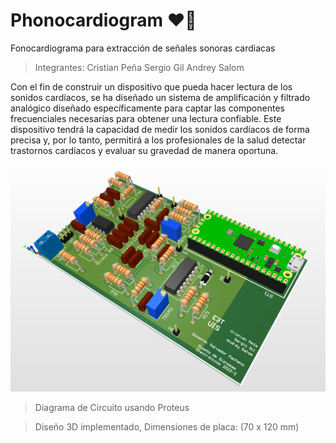# Phonocardiogram :heart::electric_plug:
Fonocardiograma para extracción de señales sonoras cardiacas

>Integrantes:
>Cristian Peña
>Sergio Gil
>Andrey Salom

Con el fin de construir un dispositivo que pueda hacer lectura de los sonidos cardíacos, se ha diseñado un sistema de amplificación y filtrado analógico diseñado específicamente para captar las componentes frecuenciales necesarias para obtener una lectura confiable. Este dispositivo tendrá la capacidad de medir los sonidos cardíacos de forma precisa y, por lo tanto, permitirá a los profesionales de la salud detectar trastornos cardíacos y evaluar su gravedad de manera oportuna.


![Diagram](https://raw.githubusercontent.com/SrMcFly20/Phonocardiogram/main/3D_Model.png)

>Diagrama de Circuito usando Proteus

>Diseño 3D implementado, Dimensiones de placa: (70 x 120 mm)
